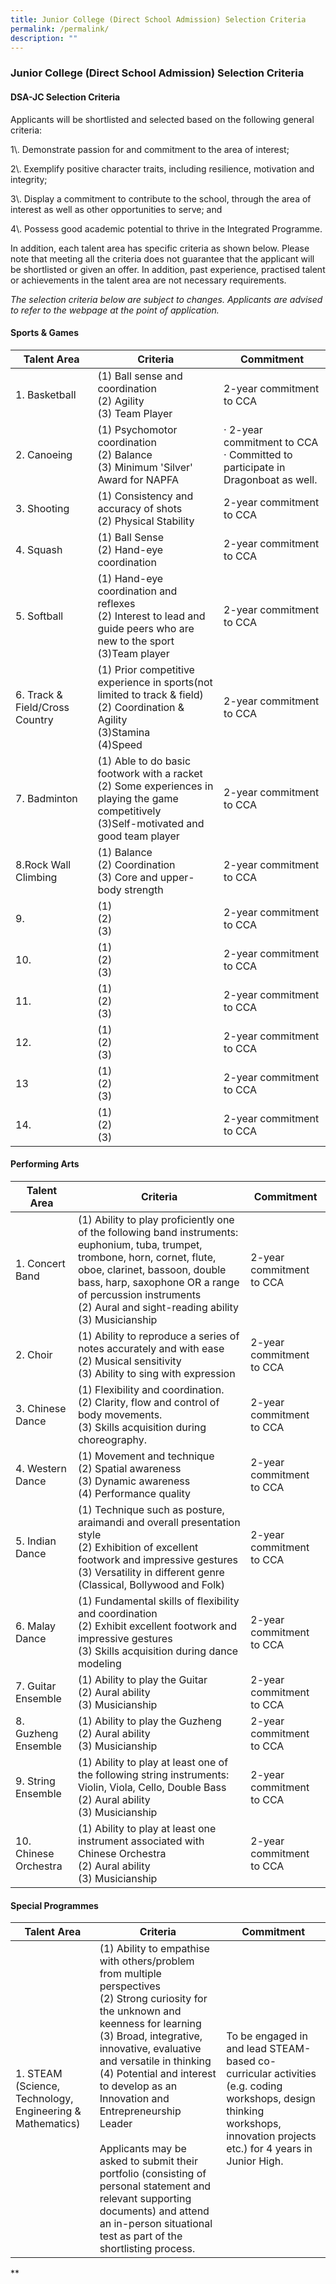 ```yaml
---
title: Junior College (Direct School Admission) Selection Criteria
permalink: /permalink/
description: ""
---
```

### Junior College (Direct School Admission) Selection Criteria

  
#### DSA-JC Selection Criteria

Applicants will be shortlisted and selected based on the following general criteria:&nbsp;&nbsp;

1\\. Demonstrate passion for and commitment to the area of interest;&nbsp;&nbsp;

2\\. Exemplify positive character traits, including resilience, motivation and integrity;&nbsp;&nbsp;

3\\. Display a commitment to contribute to the school, through the area of interest as well as other opportunities to serve; and&nbsp;&nbsp;

4\\. Possess good academic potential to thrive in the Integrated Programme.


In addition, each talent area has specific criteria as shown below. Please note that meeting all the criteria does not guarantee that the applicant will be shortlisted or given an offer. In addition, past experience, practised talent or achievements in the talent area are not necessary requirements.

*The selection criteria below are subject to changes. Applicants are advised to refer to the webpage at the point of application.*

#### Sports &amp; Games

| Talent Area | Criteria | Commitment |
|---|---|---|
| 1. Basketball | (1) Ball sense and coordination<br>(2) Agility<br>(3) Team Player | 2-year commitment to CCA |
| 2. Canoeing | (1) Psychomotor coordination<br>(2) Balance<br>(3) Minimum 'Silver' Award for NAPFA | · 2-year commitment to CCA<br>· Committed to participate in Dragonboat as well. |
| 3. Shooting | (1) Consistency and accuracy of shots<br>(2) Physical Stability | 2-year commitment to CCA|
| 4. Squash | (1) Ball Sense<br>(2) Hand-eye coordination | 2-year commitment to CCA|
| 5. Softball | (1) Hand-eye coordination and reflexes<br>(2) Interest to lead and guide peers who are new to the sport<br>(3)Team player | 2-year commitment to CCA|
| 6. Track &amp; Field/Cross Country | (1) Prior competitive experience in sports(not limited to track &amp; field)<br>(2) Coordination &amp; Agility<br>(3)Stamina<br>(4)Speed | 2-year commitment to CCA|
| 7. Badminton| (1) Able to do basic footwork with a racket<br>(2) Some experiences in playing the game competitively<br>(3)Self-motivated and good team player| 2-year commitment to CCA |
| 8.Rock Wall Climbing | (1) Balance <br>(2) Coordination<br>(3) Core and upper-body strength| 2-year commitment to CCA |
| 9. | (1) <br>(2) <br>(3)| 2-year commitment to CCA |
| 10. | (1) <br>(2) <br>(3)| 2-year commitment to CCA |
| 11. | (1) <br>(2) <br>(3)| 2-year commitment to CCA |
| 12. | (1) <br>(2) <br>(3)| 2-year commitment to CCA |
| 13 | (1) <br>(2) <br>(3)| 2-year commitment to CCA |
| 14. | (1) <br>(2) <br>(3)| 2-year commitment to CCA |

####  Performing Arts

| Talent Area | Criteria | Commitment |
|---|---|---|
| 1. Concert Band | (1) Ability to play proficiently one of the following band instruments: euphonium, tuba, trumpet, trombone, horn, cornet, flute, oboe, clarinet, bassoon, double bass, harp, saxophone OR a range of percussion instruments<br>(2) Aural and sight-reading ability<br>(3) Musicianship | 2-year commitment to CCA |
| 2. Choir | (1) Ability to reproduce a series of notes accurately and with ease<br>(2) Musical sensitivity<br>(3) Ability to sing with expression | 2-year commitment to CCA |
| 3. Chinese Dance | (1) Flexibility and coordination.<br>(2) Clarity, flow and control of body movements.<br>(3) Skills acquisition during choreography. | 2-year commitment to CCA |
| 4. Western Dance | (1) Movement and technique<br>(2) Spatial awareness<br>(3) Dynamic awareness<br>(4) Performance quality | 2-year commitment to CCA |
| 5. Indian Dance | (1) Technique such as posture, araimandi and overall presentation style<br>(2) Exhibition of excellent footwork and impressive gestures<br>(3) Versatility in different genre (Classical, Bollywood and Folk) | 2-year commitment to CCA |
| 6. Malay Dance | (1) Fundamental skills of flexibility and coordination<br>(2) Exhibit excellent footwork and impressive gestures<br>(3) Skills acquisition during dance modeling |2-year commitment to CCA |
| 7. Guitar Ensemble | (1) Ability to play the Guitar<br>(2) Aural ability<br>(3) Musicianship | 2-year commitment to CCA |
| 8. Guzheng Ensemble | (1) Ability to play the Guzheng<br>(2) Aural ability<br>(3) Musicianship | 2-year commitment to CCA |
| 9. String Ensemble | (1) Ability to play at least one of the following string instruments: Violin, Viola, Cello, Double Bass<br>(2) Aural ability<br>(3) Musicianship | 2-year commitment to CCA |
| 10. Chinese Orchestra | (1) Ability to play at least one instrument associated with Chinese Orchestra<br>(2) Aural ability<br>(3) Musicianship | 2-year commitment to CCA |

#### Special Programmes

| Talent Area | Criteria | Commitment |
|---|---|---|
| 1. STEAM (Science, Technology, Engineering &amp; Mathematics) | (1) Ability to empathise with others/problem from multiple perspectives<br>(2) Strong curiosity for the unknown and keenness for learning<br>(3) Broad, integrative, innovative, evaluative and versatile in thinking<br>(4) Potential and interest to  develop as an Innovation and Entrepreneurship Leader<br><br>Applicants may be asked to submit their portfolio (consisting of personal statement and relevant supporting documents) and attend an in-person situational test as part of the shortlisting process. | To be engaged in and lead STEAM-based co-curricular activities (e.g. coding workshops, design thinking workshops, innovation projects etc.) for 4 years in Junior High. |

**